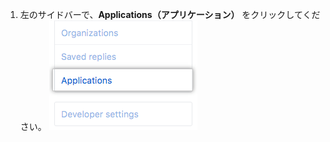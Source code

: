 1. 左のサイドバーで、**Applications（アプリケーション）** をクリックしてください。 ![アプリケーションタブ](/assets/images/help/settings/settings-applications.png)
